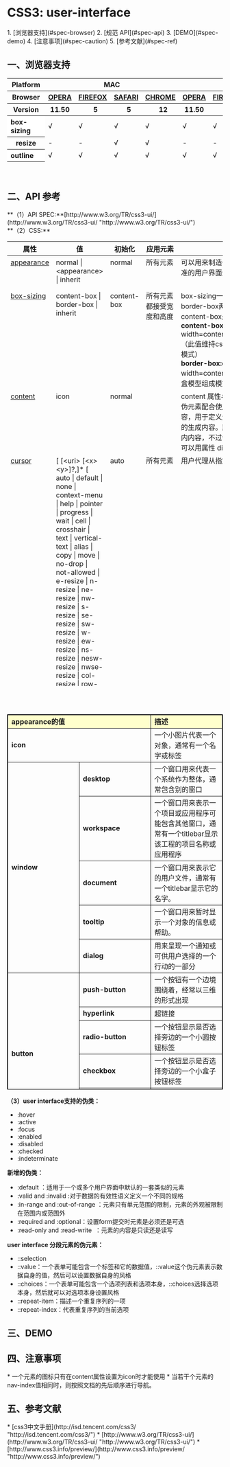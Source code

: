 <h1>CSS3: user-interface</h1>
1. [浏览器支持](#spec-browser)
2. [规范 API](#spec-api)
3. [DEMO](#spec-demo)
4. [注意事项](#spec-caution)
5. [参考文献](#spec-ref)

<h2 id="spec-browser">一、浏览器支持</h2>
<table class="litmus-browser-support-results zeroBorder" style="" summary="Browser support for HTML5 Forms Inputs" height="197" width="920">
<tbody>
<tr>
<th class="primary-heading" scope="row"><span class="offScreen">Platform</span></th>
<th class="primary-heading" colspan="4" scope="colgroup">MAC</th>
<th class="primary-heading" colspan="5" scope="colgroup">WIN</th>
<th class="offScreen">%</th>
</tr>
<tr>
<th class="row-heading secondary-heading" scope="row"><span class="offScreen">Browser</span></th>
<th class="browser-id browser-opera secondary-heading" colspan="1" scope="col"><a href="http://www.opera.com/browser/" target="_blank" title="Download the Opera web browser">OPERA</a></th>
<th class="browser-firefox browser-id secondary-heading" colspan="1" scope="col"><a href="http://www.mozilla-europe.org/en/firefox/" target="_blank" title="Download the Firefox web browser">FIREFOX</a></th>
<th class="browser-id browser-safari secondary-heading" colspan="1" scope="col"><a href="http://www.apple.com/safari/download/" target="_blank" title="Download the Safari web browser">SAFARI</a></th>
<th class="browser-chrome browser-id secondary-heading" colspan="1" scope="col"><a href="http://www.google.com/chrome/" target="_blank" title="Download the Chrome web browser">CHROME</a></th>
<th class="browser-id browser-opera secondary-heading" colspan="1" scope="col"><a href="http://www.opera.com/browser/" target="_blank" title="Download the Opera web browser">OPERA</a></th>
<th class="browser-firefox browser-id secondary-heading" colspan="1" scope="colgroup"><a href="http://www.mozilla-europe.org/en/firefox/" target="_blank" title="Download the Firefox web browser">FIREFOX</a></th>
<th class="browser-id browser-safari secondary-heading" colspan="1" scope="col"><a href="http://www.apple.com/safari/download/" target="_blank" title="Download the Safari web browser">SAFARI</a></th>
<th class="browser-id browser-ie secondary-heading" colspan="1" scope="colgroup"><a href="http://www.microsoft.com/ie/" target="_blank" title="Download the Ie web browser">IE</a></th>
<th class="browser-chrome browser-id secondary-heading" colspan="1" scope="colgroup"><a href="http://www.google.com/chrome/" target="_blank" title="Download the Chrome web browser">CHROME</a></th>
<th class="offScreen">&nbsp;</th>
</tr>
<tr>
<th class="row-heading tertiary-heading" scope="row"><span class="offScreen">Version</span></th>
<th class="tertiary-heading" scope="col"> 11.50 </th>
<th class="tertiary-heading" scope="col">&nbsp;&nbsp; 5 </th>
<th class="tertiary-heading" scope="col">&nbsp;&nbsp; 5 </th>
<th class="tertiary-heading" scope="col">&nbsp;&nbsp; 12 </th>
<th class="tertiary-heading" scope="col"> 11.50 </th>
<th class="tertiary-heading" scope="col">&nbsp;&nbsp;&nbsp; 5<br>
</th>
<th class="tertiary-heading" scope="col">&nbsp;&nbsp; 5 </th>
<th class="tertiary-heading" scope="col">&nbsp;9<br>
</th>
<th class="tertiary-heading" scope="col">&nbsp;&nbsp; 12<br>
</th>
<th class="offScreen">&nbsp;</th>
</tr>
</tbody>
 
<tbody>
<tr>
<th style="text-align:left" bgcolor="#ffffff">box-sizing<br>
</th>
<td>√<br>
</td>
<td>√<br>
</td>
<td>√<br>
</td>
<td>√<br>
</td>
<td>√<br>
</td>
<td>√<br>
</td>
<td>√<br>
</td>
<td>√<br>
</td>
<td>√<br>
</td>
<td>100%<br>
</td>
</tr>
<tr>
<th class="row-heading" scope="row">resize<br>
</th>
<td>-<br>
</td>
<td>-<br>
</td>
<td class="supported">√</td>
<td class="supported">√</td>
<td>-</td>
<td>-<br>
</td>
<td class="supported">√</td>
<td>-<br>
</td>
<td class="supported">√</td>
<td class="grade-limited support-grade">44%<br>
</td>
</tr>
<tr>
<th style="text-align:left" bgcolor="#ffffff">outline<br>
</th>
<td>√<br>
</td>
<td>√<br>
</td>
<td>√<br>
</td>
<td>√<br>
</td>
<td>√<br>
</td>
<td>√<br>
</td>
<td>√<br>
</td>
<td>√<br>
</td>
<td>√<br>
</td>
<td>100%<br>
</td>
</tr>
<tr>
<th style="text-align:left" bgcolor="#ffffff">nav-up、nav-right、na-bottom、nav-left<br>
</th>
<td>√<br>
</td>
<td>√<br>
</td>
<td>√<br>
</td>
<td>√<br>
</td>
<td>√<br>
</td>
<td>√<br>
</td>
<td>√<br>
</td>
<td>√<br>
</td>
<td>√<br>
</td>
<td>100%<br>
</td>
</tr>
</tbody>
</table>
<br>
<h2 id="spec-api">二、API 参考</h2>
**（1）API SPEC:**[http://www.w3.org/TR/css3-ui/](http://www.w3.org/TR/css3-ui/ "http://www.w3.org/TR/css3-ui/")<br/>
**（2）CSS:**
<table class="proptable zeroBorder" style="" height="1036" width="920">
<tbody>
<tr>
<th>属性<br>
</th>
<th>值<br>
</th>
<th>初始化<br>
</th>
<th>应用元素<br>
</th>
<th>描述<br>
</th>
<th>类型<br>
</th>
</tr>
</tbody>
 
<tbody>
<tr valign="baseline">
<td style="text-align:left"><a href="https://developer.mozilla.org/en/CSS/-moz-border-top-colors" id="agb-" title="https://developer.mozilla.org/en/CSS/-moz-border-top-colors"></a><a href="http://www.w3.org/TR/css3-ui/#appearance0">appearance</a></td>
<td style="text-align:left">normal | &lt;appearance&gt; | inherit </td>
<td style="text-align:left">normal <br>
</td>
<td style="text-align:left">所有元素<br>
<br>
</td>
<td style="text-align:left">可以用来制造一个元素看起来像标准的用户界面元素的平台<br>
</td>
<td style="text-align:left">视觉、互动<br>
</td>
</tr>
<tr valign="baseline">
<td style="text-align:left"><a href="http://www.w3.org/TR/css3-ui/#box-sizing0">box-sizing</a><br>
</td>
<td style="text-align:left">content-box | border-box | inherit</td>
<td style="text-align:left">content-box <br>
</td>
<td style="text-align:left">所有元素都接受宽度和高度</td>
<td style="text-align:left">box-sizing一共有content-box和border-box两个属性，其中content-box是默认属性：<br>
<b>content-box:</b> element width=content+border+padding（此值维持css2.1盒模型的组成模式）<br>
<b>border-box:</b>element width=content（此值改变css2.1盒模型组成模式）<br>
</td>
<td style="text-align:left">视觉<br>
</td>
</tr>
<tr valign="baseline">
<td style="text-align:left"><a href="http://www.w3.org/TR/css3-background/#border-radius" id="tpqh" title="http://www.w3.org/TR/css3-background/#border-radius"></a><a href="http://www.w3.org/TR/css3-ui/#content">content</a></td>
<td style="text-align:left">icon </td>
<td style="text-align:left"> normal<br>
</td>
<td style="text-align:left"><br>
</td>
<td style="text-align:left">
<div class="cont">content 属性与 :befor 及 :after 伪元素配合使用，来插入生成内容，用于定义元素之前或之后放置的生成内容。默认地，这往往是行内内容，不过该内容创建的框类型可以用属性 display 控制。<br>
</div>
</td>
<td style="text-align:left">视觉<br>
</td>
</tr>
<tr valign="baseline">
<td style="text-align:left"><a href="http://www.w3.org/TR/css3-ui/#cursor0">cursor</a><br>
</td>
<td style="text-align:left"> [ [&lt;uri&gt; [&lt;x&gt; &lt;y&gt;]?,]* [ auto | default | none | context-menu | help | pointer | progress | wait | cell | crosshair | text | vertical-text | alias | copy | move | no-drop | not-allowed | e-resize | n-resize | ne-resize | nw-resize | s-resize | se-resize | sw-resize | w-resize | ew-resize | ns-resize | nesw-resize | nwse-resize | col-resize | row-resize | all-scroll ] ] | inherit </td>
<td style="text-align:left">auto <br>
</td>
<td style="text-align:left">所有元素</td>
<td style="text-align:left">
<div class="cont">用户代理从指定的资源检索光标<br>
</div>
</td>
<td style="text-align:left">视觉、互动</td>
</tr>
<tr valign="baseline">
<td style="text-align:left"><a href="http://www.w3.org/TR/css3-ui/#font">font</a><br>
</td>
<td style="text-align:left">&lt;appearance&gt; | status-bar | message-box | caption | small-caption | inherit <br>
</td>
<td style="text-align:left"><br>
</td>
<td style="text-align:left">所有元素<br>
</td>
<td style="text-align:left">
<p>设置字体元素的样式，新增的appearance的值允许设置字体文本一样设置系统控制的样式<br>
</p>
</td>
<td style="text-align:left">视觉 </td>
</tr>
<tr>
<td style="text-align:left"><a href="http://www.w3.org/TR/css3-ui/#icon">icon</a><br>
</td>
<td style="text-align:left">auto | &lt;uri&gt; [, &lt;uri&gt;]* | inherit <br>
</td>
<td style="text-align:left">auto <br>
</td>
<td style="text-align:left">所有元素<br>
</td>
<td style="text-align:left">允许设置任意元素一个对等的图标，注意：一个元素的图标只有在content属性设置为icon时才能使用<br>
</td>
<td style="text-align:left">全部<br>
</td>
</tr>
<tr>
<td style="text-align:left"><a href="http://www.w3.org/TR/css3-ui/#nav-index0">nav-index</a><br>
</td>
<td style="text-align:left">auto | &lt;number&gt; | inherit <br>
</td>
<td style="text-align:left">auto <br>
</td>
<td style="text-align:left">所有使能元素<br>
</td>
<td style="text-align:left">
<p>指定了元素的导航顺序。'1'意味着最先被导航。当若干个元素的nav-index值相同时，则按照文档的先后顺序进行导航。<br>
</p>
</td>
<td style="text-align:left">互动<br>
</td>
</tr>
<tr>
<td style="text-align:left"><span class="property"><a href="http://www.w3.org/TR/css3-ui/#nav-up">nav-up</a></span>, <span class="property"><a href="http://www.w3.org/TR/css3-ui/#nav-right">nav-right</a></span>, <span class="property"><a href="http://www.w3.org/TR/css3-ui/#nav-down">nav-down</a></span>, <span class="property"><a href="http://www.w3.org/TR/css3-ui/#nav-left">nav-left</a></span><br>
</td>
<td style="text-align:left">auto | &lt;id&gt; [ current | root | &lt;target-name&gt; ]? | inherit <br>
</td>
<td style="text-align:left">auto <br>
</td>
<td style="text-align:left">所有使能元素<br>
</td>
<td style="text-align:left">定向聚焦导航栏<br>
</td>
<td style="text-align:left">互动<br>
</td>
</tr>
<tr>
<td style="text-align:left"><a href="http://www.w3.org/TR/css3-ui/#outline0">outline</a><br>
</td>
<td style="text-align:left">[ &lt;'outline-color'&gt; || &lt;'outline-style'&gt; || &lt;'outline-width'&gt; ] | inherit <br>
</td>
<td style="text-align:left">自定义<br>
</td>
<td style="text-align:left">所有元素<br>
</td>
<td style="text-align:left">
<ol><li>outline （轮廓）是给元素周围绘制轮廓外边框，通过设置一个数值使边框边缘的外围偏移，可起到突出元素的作用。 </li>
<li>outline 属性可设置元素周围的轮廓线。 </li>
<li>轮廓线不会占据空间，也不一定是矩形。 </li>
<li>outline 属性是一个简写属性，用于设置元素周围的轮廓线</li>
</ol>
<br>
</td>
<td style="text-align:left">视觉<br>
</td>
</tr>
<tr>
<td style="text-align:left"><a href="http://www.w3.org/TR/css3-ui/#outline-color0">outline-color</a><br>
</td>
<td style="text-align:left">&lt;color&gt; | invert | inherit <br>
</td>
<td style="text-align:left">invert <br>
</td>
<td style="text-align:left">所有元素<br>
</td>
<td style="text-align:left">指定轮廓边框颜色 <br>
</td>
<td style="text-align:left">视<br>
<br>
<br>
 觉<br>
</td>
</tr>
<tr>
<td style="text-align:left"><a href="http://www.w3.org/TR/css3-ui/#outline-offset0">outline-offset</a><br>
</td>
<td style="text-align:left">&lt;length&gt; | inherit <br>
</td>
<td style="text-align:left">0 <br>
</td>
<td style="text-align:left">所有元素<br>
</td>
<td style="text-align:left">指定轮廓边框偏移位置的数值<br>
</td>
<td style="text-align:left">视觉<br>
</td>
</tr>
<tr>
<td style="text-align:left"><a href="http://www.w3.org/TR/css3-ui/#outline-style0">outline-style</a><br>
</td>
<td style="text-align:left">auto | &lt;border-style&gt; | inherit <br>
</td>
<td style="text-align:left">none <br>
</td>
<td style="text-align:left">所有元素<br>
</td>
<td style="text-align:left">指定轮廓边框轮廓<br>
</td>
<td style="text-align:left">视觉<br>
</td>
</tr>
<tr>
<td style="text-align:left"><a href="http://www.w3.org/TR/css3-ui/#outline-width0">outline-width</a><br>
</td>
<td style="text-align:left">&lt;border-width&gt; | inherit <br>
</td>
<td style="text-align:left">medium <br>
</td>
<td style="text-align:left">所有元素<br>
</td>
<td style="text-align:left"><br>
 指定轮廓边框宽度<br>
</td>
<td style="text-align:left">视觉<br>
</td>
</tr>
<tr>
<td style="text-align:left"><a href="http://www.w3.org/TR/css3-ui/#resize0">resize</a><br>
</td>
<td style="text-align:left">none | both | horizontal | vertical | inherit <br>
</td>
<td style="text-align:left">none <br>
</td>
<td style="text-align:left">overflow属性值中除去visible<br>
</td>
<td style="text-align:left">它允许浏览者可以重新改变元素的大小。目前只有webkit内核的浏览器支持<br>
</td>
<td style="text-align:left">视觉<br>
</td>
</tr>
</tbody>
</table>
<b><br>
<br>
</b>
<table id="eqvn" border="1" bordercolor="#000000" cellpadding="3" cellspacing="0" height="874" width="920">
<tbody>
<tr>
<td bgcolor="#ffffcc" colspan="2"><b>appearance的值<br>
</b></td>
<td bgcolor="#ffffcc" width="33.333333333333336%"><b>描述<br>
</b></td>
</tr>
<tr>
<td colspan="2"><b>icon</b><br>
</td>
<td width="33.333333333333336%">一个小图片代表一个对象，通常有一个名字或标签<br>
</td>
</tr>
<tr>
<td rowspan="5"><b>window</b><br>
</td>
<td width="33.333333333333336%"><b>desktop</b><br>
</td>
<td width="33.333333333333336%">一个窗口用来代表一个系统作为整体，通常包含别的窗口<br>
</td>
</tr>
<tr>
<td><b>workspace</b><br>
</td>
<td valign="top" width="33.333333333333336%">一个窗口用来表示一个项目或应用程序可能包含其他窗口，通常有一个titlebar显示该工程的项目名称或应用程序<br>
</td>
</tr>
<tr>
<td><b>document</b><br>
</td>
<td width="33.333333333333336%">一个窗口用来表示它的用户文件，通常有一个titlebar显示它的名字。<br>
</td>
</tr>
<tr>
<td><b>tooltip</b><br>
</td>
<td width="33.333333333333336%">一个窗口用来暂时显示一个对象的信息或帮助。<br>
</td>
</tr>
<tr>
<td><b>dialog</b><br>
</td>
<td width="33.333333333333336%">用来呈现一个通知或可供用户选择的一个行动的一部分<br>
</td>
</tr>
<tr>
<td rowspan="6"><b>button</b><br>
</td>
<td width="33.333333333333336%"><b>push-button</b><br>
</td>
<td width="33.333333333333336%">一个按钮有一个边境围绕着，经常以三维的形式出现<br>
</td>
</tr>
<tr>
<td><b>hyperlink</b><br>
</td>
<td width="33.333333333333336%">超链接<br>
</td>
</tr>
<tr>
<td><b>radio-button</b><br>
</td>
<td valign="top" width="33.333333333333336%">一个按钮显示是否选择旁边的一个小圆按钮标签<br>
</td>
</tr>
<tr>
<td><b>checkbox</b><br>
</td>
<td valign="top" width="33.333333333333336%">一个按钮显示是否选择旁边的一个小盒子按钮标签<br>
</td>
</tr>
<tr>
<td><b>menu-item</b><br>
</td>
<td valign="top" width="33.333333333333336%">在菜单中的选项也可以作为一个嵌套的标签<br>
</td>
</tr>
<tr>
<td><b>tab</b><br>
</td>
<td valign="top" width="33.333333333333336%">标签<br>
</td>
</tr>
<tr>
<td rowspan="8"><b>menue</b><br>
</td>
<td valign="top" width="33.333333333333336%"><b>menubar</b><br>
</td>
<td valign="top" width="33.333333333333336%">菜单条<br>
</td>
</tr>
<tr>
<td><b>pull-down-menu</b><br>
</td>
<td valign="top" width="33.333333333333336%">菜单选项被隐藏起来了，直到用户启动菜单<br>
</td>
</tr>
<tr>
<td><b>pop-up-menu</b><br>
</td>
<td valign="top" width="33.333333333333336%">当前选择的选项未发现直到用户启动菜单<br>
</td>
</tr>
<tr>
<td><b>list-menu</b><br>
</td>
<td valign="top" width="33.333333333333336%">一个编辑选项列表供用户选择<br>
</td>
</tr>
<tr>
<td><b>radio-group</b><br>
</td>
<td valign="top" width="33.333333333333336%">菜单显示为radio-button选项<br>
</td>
</tr>
<tr>
<td><b>checkbox-group</b><br>
</td>
<td valign="top" width="33.333333333333336%">菜单显示为复选框<br>
</td>
</tr>
<tr>
<td><b>outline-tree</b><br>
</td>
<td valign="top" width="33.333333333333336%">通过小工具控制菜单选项的显示和隐藏<br>
</td>
</tr>
<tr>
<td><b>range</b><br>
</td>
<td valign="top" width="33.333333333333336%">控制显示当前选择<br>
</td>
</tr>
<tr>
<td rowspan="3"><b>field</b><br>
</td>
<td valign="top"><b>combo-box</b><br>
</td>
<td valign="top">通过预设值快速进入普通或典型值<br>
</td>
</tr>
<tr>
<td><b>signature</b><br>
</td>
<td valign="top">一个field的进入署名<br>
</td>
</tr>
<tr>
<td><b>password</b><br>
</td>
<td valign="top">一个field的进入密码<br>
</td>
</tr>
</tbody>
</table>

**（3）user interface支持的伪类：**

* :hover
* :active
* :focus
* :enabled
* :disabled
* :checked
* :indeterminate

**新增的伪类：**

* :default ：适用于一个或多个用户界面中默认的一套类似的元素
* :valid and :invalid :对于数据的有效性语义定义一个不同的规格
* :in-range and :out-of-range ：元素只有单元范围的限制，元素的外观被限制在范围内或范围外
* :required and :optional：设置form提交时元素是必须还是可选
* :read-only and :read-write&nbsp; ：元素的内容是只读还是读写

**user interface 分段元素的伪元素：**

* ::selection
* ::value：一个表单可能包含一个标签和它的数据值，::value这个伪元素表示数据自身的值，然后可以设置数据自身的风格
* ::choices：一个表单可能包含一个选项列表和选项本身，::choices选择选项本身，然后就可以对选项本身设置风格
* ::repeat-item：描述一个重复序列的一项
* ::repeat-index：代表重复序列的当前选项

<h2 id="spec-demo">三、DEMO</h2>

<h2 id="spec-caution">四、注意事项</h2>
* 一个元素的图标只有在content属性设置为icon时才能使用
* 当若干个元素的nav-index值相同时，则按照文档的先后顺序进行导航。

<h2 id="spec-ref">五、参考文献</h2>
* [css3中文手册](http://isd.tencent.com/css3/ "http://isd.tencent.com/css3/")
* [http://www.w3.org/TR/css3-ui/](http://www.w3.org/TR/css3-ui/ "http://www.w3.org/TR/css3-ui/")
* [http://www.css3.info/preview/](http://www.css3.info/preview/ "http://www.css3.info/preview/")

